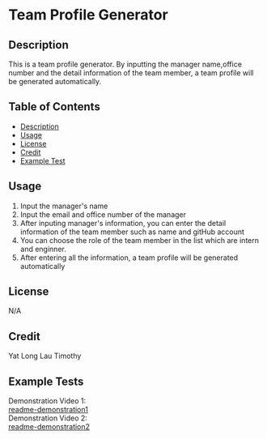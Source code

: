 # Team Profile Generator
## Description
This is a team profile generator. By inputting the manager name,office number and the detail information of the team member, a team profile will be generated automatically.

## Table of Contents
- [Description](#description)
- [Usage](#usage)
- [License](#license)
- [Credit](#credit)
- [Example Test](#example-tests)


## Usage
1. Input the manager's name
2. Input the email and office number of the manager
3. After inputing manager's information, you can enter the detail information of the team member such as name and gitHub account
4. You can choose the role of the team member in the list which are intern and enginner.
5. After entering all the information, a team profile will be generated automatically

## License
N/A
## Credit
Yat Long Lau Timothy

## Example Tests
Demonstration Video 1:
<br>
[readme-demonstration1](Video/Command-Prompt-Video.mp4)
<br>
Demonstration Video 2:
<br>
[readme-demonstration2](Video/Generated-HTML-Video.mp4)
<br>
